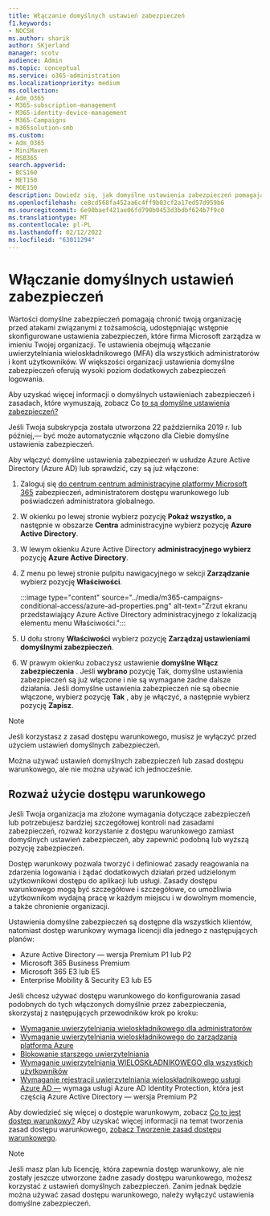 ```yaml
---
title: Włączanie domyślnych ustawień zabezpieczeń
f1.keywords:
- NOCSH
ms.author: sharik
author: SKjerland
manager: scotv
audience: Admin
ms.topic: conceptual
ms.service: o365-administration
ms.localizationpriority: medium
ms.collection:
- Adm_O365
- M365-subscription-management
- M365-identity-device-management
- M365-Campaigns
- m365solution-smb
ms.custom:
- Adm_O365
- MiniMaven
- MSB365
search.appverid:
- BCS160
- MET150
- MOE150
description: Dowiedz się, jak domyślne ustawienia zabezpieczeń pomagają chronić Twoją organizację przed atakami związanymi z tożsamością, udostępniając wstępnie skonfigurowane ustawienia zabezpieczeń.
ms.openlocfilehash: ce8cd568fa452aa6c4ff9b03cf2a17ed57d959b6
ms.sourcegitcommit: 6e90baef421ae06fd790b0453d3bdbf624b7f9c0
ms.translationtype: MT
ms.contentlocale: pl-PL
ms.lasthandoff: 02/12/2022
ms.locfileid: "63011294"
---
```

# <a name="turn-on-security-defaults"></a>Włączanie domyślnych ustawień zabezpieczeń

Wartości domyślne zabezpieczeń pomagają chronić twoją organizację przed atakami związanymi z tożsamością, udostępniając wstępnie skonfigurowane ustawienia zabezpieczeń, które firma Microsoft zarządza w imieniu Twojej organizacji. Te ustawienia obejmują włączanie uwierzytelniania wieloskładnikowego (MFA) dla wszystkich administratorów i kont użytkowników. W większości organizacji ustawienia domyślne zabezpieczeń oferują wysoki poziom dodatkowych zabezpieczeń logowania.

Aby uzyskać więcej informacji o domyślnych ustawieniach zabezpieczeń i zasadach, które wymuszają, zobacz Co [to są domyślne ustawienia zabezpieczeń?](/azure/active-directory/fundamentals/concept-fundamentals-security-defaults)

Jeśli Twoja subskrypcja została utworzona 22 października 2019 r. lub później,&mdash; być może automatycznie włączono dla Ciebie domyślne ustawienia zabezpieczeń.

Aby włączyć domyślne ustawienia zabezpieczeń w usłudze Azure Active Directory (Azure AD) lub sprawdzić, czy są już włączone:

1. Zaloguj się <a href="https://go.microsoft.com/fwlink/p/?linkid=2024339" target="_blank">do centrum centrum administracyjne platformy Microsoft 365</a> zabezpieczeń, administratorem dostępu warunkowego lub poświadczeń administratora globalnego.

2. W okienku po lewej stronie wybierz pozycję **Pokaż wszystko, a** następnie w obszarze **Centra** administracyjne wybierz pozycję **Azure Active Directory**.

3. W lewym okienku Azure Active Directory **administracyjnego wybierz** pozycję **Azure Active Directory**.

4. Z menu po lewej stronie pulpitu nawigacyjnego w sekcji **Zarządzanie** wybierz pozycję **Właściwości**.

    :::image type="content" source="../media/m365-campaigns-conditional-access/azure-ad-properties.png" alt-text="Zrzut ekranu przedstawiający Azure Active Directory administracyjnego z lokalizacją elementu menu Właściwości.":::

5. U dołu strony **Właściwości** wybierz pozycję **Zarządzaj ustawieniami domyślnymi zabezpieczeń**.

6. W prawym okienku zobaczysz ustawienie **domyślne Włącz zabezpieczenia** . Jeśli **wybrano** pozycję Tak, domyślne ustawienia zabezpieczeń są już włączone i nie są wymagane żadne dalsze działania. Jeśli domyślne ustawienia zabezpieczeń nie są obecnie włączone, wybierz pozycję **Tak** , aby je włączyć, a następnie wybierz pozycję **Zapisz**.

> [!NOTE]
> Jeśli korzystasz z zasad dostępu warunkowego, musisz je wyłączyć przed użyciem ustawień domyślnych zabezpieczeń.
>
> Można używać ustawień domyślnych zabezpieczeń lub zasad dostępu warunkowego, ale nie można używać ich jednocześnie.

## <a name="consider-using-conditional-access"></a>Rozważ użycie dostępu warunkowego

Jeśli Twoja organizacja ma złożone wymagania dotyczące zabezpieczeń lub potrzebujesz bardziej szczegółowej kontroli nad zasadami zabezpieczeń, rozważ korzystanie z dostępu warunkowego zamiast domyślnych ustawień zabezpieczeń, aby zapewnić podobną lub wyższą pozycję zabezpieczeń. 

Dostęp warunkowy pozwala tworzyć i definiować zasady reagowania na zdarzenia logowania i żądać dodatkowych działań przed udzielonym użytkownikowi dostępu do aplikacji lub usługi. Zasady dostępu warunkowego mogą być szczegółowe i szczegółowe, co umożliwia użytkownikom wydajną pracę w każdym miejscu i w dowolnym momencie, a także chronienie organizacji.

Ustawienia domyślne zabezpieczeń są dostępne dla wszystkich klientów, natomiast dostęp warunkowy wymaga licencji dla jednego z następujących planów:

- Azure Active Directory — wersja Premium P1 lub P2
- Microsoft 365 Business Premium
- Microsoft 365 E3 lub E5
- Enterprise Mobility & Security E3 lub E5

Jeśli chcesz używać dostępu warunkowego do konfigurowania zasad podobnych do tych włączonych domyślnie przez zabezpieczenia, skorzystaj z następujących przewodników krok po kroku:

- [Wymaganie uwierzytelniania wieloskładnikowego dla administratorów](/azure/active-directory/conditional-access/howto-conditional-access-policy-admin-mfa)
- [Wymaganie uwierzytelniania wieloskładnikowego do zarządzania platformą Azure](/azure/active-directory/conditional-access/howto-conditional-access-policy-azure-management)
- [Blokowanie starszego uwierzytelniania](/azure/active-directory/conditional-access/howto-conditional-access-policy-block-legacy)
- [Wymaganie uwierzytelniania WIELOSKŁADNIKOWEGO dla wszystkich użytkowników](/azure/active-directory/conditional-access/howto-conditional-access-policy-all-users-mfa)
- [Wymaganie rejestracji uwierzytelniania wieloskładnikowego usługi Azure AD —](/azure/active-directory/identity-protection/howto-identity-protection-configure-mfa-policy) wymaga usługi Azure AD Identity Protection, która jest częścią Azure Active Directory — wersja Premium P2

Aby dowiedzieć się więcej o dostępie warunkowym, zobacz [Co to jest dostęp warunkowy?](/azure/active-directory/conditional-access/overview) Aby uzyskać więcej informacji na temat tworzenia zasad dostępu warunkowego, [zobacz Tworzenie zasad dostępu warunkowego](/azure/active-directory/authentication/tutorial-enable-azure-mfa#create-a-conditional-access-policy).

> [!NOTE]
> Jeśli masz plan lub licencję, która zapewnia dostęp warunkowy, ale nie zostały jeszcze utworzone żadne zasady dostępu warunkowego, możesz korzystać z ustawień domyślnych zabezpieczeń. Zanim jednak będzie można używać zasad dostępu warunkowego, należy wyłączyć ustawienia domyślne zabezpieczeń.
